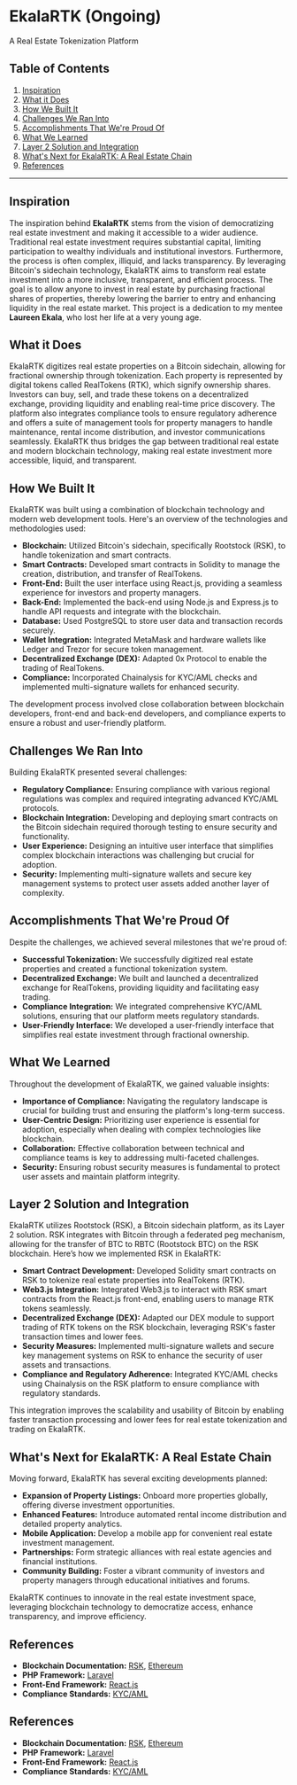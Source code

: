 # EkalaRTK (Ongoing)
A Real Estate Tokenization Platform

## Table of Contents

1. [Inspiration](#inspiration)
2. [What it Does](#what-it-does)
3. [How We Built It](#how-we-built-it)
4. [Challenges We Ran Into](#challenges-we-ran-into)
5. [Accomplishments That We're Proud Of](#accomplishments-that-were-proud-of)
6. [What We Learned](#what-we-learned)
7. [Layer 2 Solution and Integration](#layer-2-solution-and-integration)
8. [What's Next for EkalaRTK: A Real Estate Chain](#whats-next-for-ekalartk-a-real-estate-chain)
9. [References](#references)

---

## Inspiration
The inspiration behind **EkalaRTK** stems from the vision of democratizing real estate investment and making it accessible to a wider audience. Traditional real estate investment requires substantial capital, limiting participation to wealthy individuals and institutional investors. Furthermore, the process is often complex, illiquid, and lacks transparency. By leveraging Bitcoin's sidechain technology, EkalaRTK aims to transform real estate investment into a more inclusive, transparent, and efficient process. The goal is to allow anyone to invest in real estate by purchasing fractional shares of properties, thereby lowering the barrier to entry and enhancing liquidity in the real estate market. This project is a dedication to my mentee **Laureen Ekala**, who lost her life at a very young age.

## What it Does
EkalaRTK digitizes real estate properties on a Bitcoin sidechain, allowing for fractional ownership through tokenization. Each property is represented by digital tokens called RealTokens (RTK), which signify ownership shares. Investors can buy, sell, and trade these tokens on a decentralized exchange, providing liquidity and enabling real-time price discovery. The platform also integrates compliance tools to ensure regulatory adherence and offers a suite of management tools for property managers to handle maintenance, rental income distribution, and investor communications seamlessly. EkalaRTK thus bridges the gap between traditional real estate and modern blockchain technology, making real estate investment more accessible, liquid, and transparent.

## How We Built It
EkalaRTK was built using a combination of blockchain technology and modern web development tools. Here's an overview of the technologies and methodologies used:

- **Blockchain:** Utilized Bitcoin's sidechain, specifically Rootstock (RSK), to handle tokenization and smart contracts.
- **Smart Contracts:** Developed smart contracts in Solidity to manage the creation, distribution, and transfer of RealTokens.
- **Front-End:** Built the user interface using React.js, providing a seamless experience for investors and property managers.
- **Back-End:** Implemented the back-end using Node.js and Express.js to handle API requests and integrate with the blockchain.
- **Database:** Used PostgreSQL to store user data and transaction records securely.
- **Wallet Integration:** Integrated MetaMask and hardware wallets like Ledger and Trezor for secure token management.
- **Decentralized Exchange (DEX):** Adapted 0x Protocol to enable the trading of RealTokens.
- **Compliance:** Incorporated Chainalysis for KYC/AML checks and implemented multi-signature wallets for enhanced security.

The development process involved close collaboration between blockchain developers, front-end and back-end developers, and compliance experts to ensure a robust and user-friendly platform.

## Challenges We Ran Into
Building EkalaRTK presented several challenges:

- **Regulatory Compliance:** Ensuring compliance with various regional regulations was complex and required integrating advanced KYC/AML protocols.
- **Blockchain Integration:** Developing and deploying smart contracts on the Bitcoin sidechain required thorough testing to ensure security and functionality.
- **User Experience:** Designing an intuitive user interface that simplifies complex blockchain interactions was challenging but crucial for adoption.
- **Security:** Implementing multi-signature wallets and secure key management systems to protect user assets added another layer of complexity.

## Accomplishments That We're Proud Of
Despite the challenges, we achieved several milestones that we're proud of:

- **Successful Tokenization:** We successfully digitized real estate properties and created a functional tokenization system.
- **Decentralized Exchange:** We built and launched a decentralized exchange for RealTokens, providing liquidity and facilitating easy trading.
- **Compliance Integration:** We integrated comprehensive KYC/AML solutions, ensuring that our platform meets regulatory standards.
- **User-Friendly Interface:** We developed a user-friendly interface that simplifies real estate investment through fractional ownership.

## What We Learned
Throughout the development of EkalaRTK, we gained valuable insights:

- **Importance of Compliance:** Navigating the regulatory landscape is crucial for building trust and ensuring the platform's long-term success.
- **User-Centric Design:** Prioritizing user experience is essential for adoption, especially when dealing with complex technologies like blockchain.
- **Collaboration:** Effective collaboration between technical and compliance teams is key to addressing multi-faceted challenges.
- **Security:** Ensuring robust security measures is fundamental to protect user assets and maintain platform integrity.

## Layer 2 Solution and Integration
EkalaRTK utilizes Rootstock (RSK), a Bitcoin sidechain platform, as its Layer 2 solution. RSK integrates with Bitcoin through a federated peg mechanism, allowing for the transfer of BTC to RBTC (Rootstock BTC) on the RSK blockchain. Here’s how we implemented RSK in EkalaRTK:

- **Smart Contract Development:** Developed Solidity smart contracts on RSK to tokenize real estate properties into RealTokens (RTK).
- **Web3.js Integration:** Integrated Web3.js to interact with RSK smart contracts from the React.js front-end, enabling users to manage RTK tokens seamlessly.
- **Decentralized Exchange (DEX):** Adapted our DEX module to support trading of RTK tokens on the RSK blockchain, leveraging RSK's faster transaction times and lower fees.
- **Security Measures:** Implemented multi-signature wallets and secure key management systems on RSK to enhance the security of user assets and transactions.
- **Compliance and Regulatory Adherence:** Integrated KYC/AML checks using Chainalysis on the RSK platform to ensure compliance with regulatory standards.

This integration improves the scalability and usability of Bitcoin by enabling faster transaction processing and lower fees for real estate tokenization and trading on EkalaRTK.

## What's Next for EkalaRTK: A Real Estate Chain
Moving forward, EkalaRTK has several exciting developments planned:

- **Expansion of Property Listings:** Onboard more properties globally, offering diverse investment opportunities.
- **Enhanced Features:** Introduce automated rental income distribution and detailed property analytics.
- **Mobile Application:** Develop a mobile app for convenient real estate investment management.
- **Partnerships:** Form strategic alliances with real estate agencies and financial institutions.
- **Community Building:** Foster a vibrant community of investors and property managers through educational initiatives and forums.

EkalaRTK continues to innovate in the real estate investment space, leveraging blockchain technology to democratize access, enhance transparency, and improve efficiency.

## References
- **Blockchain Documentation:** [RSK](https://developers.rsk.co), [Ethereum](https://ethereum.org/en/developers)
- **PHP Framework:** [Laravel](https://laravel.com/docs)
- **Front-End Framework:** [React.js](https://reactjs.org/docs/getting-started.html)
- **Compliance Standards:** [KYC/AML](https://www.fatf-gafi.org)
  
## References
- **Blockchain Documentation:** [RSK](https://developers.rsk.co), [Ethereum](https://ethereum.org/en/developers)
- **PHP Framework:** [Laravel](https://laravel.com/docs)
- **Front-End Framework:** [React.js](https://reactjs.org/docs/getting-started.html)
- **Compliance Standards:** [KYC/AML](https://www.fatf-gafi.org)

